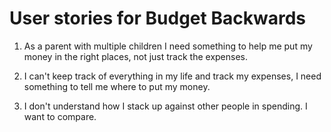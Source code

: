 # User stories for Budget Backwards
1. As a parent with multiple children I need something to help me put my money in the right places, not just track the expenses.

1. I can't keep track of everything in my life and track my expenses, I need something to tell me where to put my money. 

1. I don't understand how I stack up against other people in spending. I want to compare.